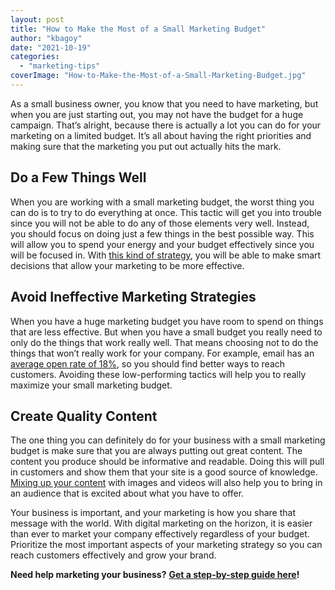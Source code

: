 ```yaml
---
layout: post
title: "How to Make the Most of a Small Marketing Budget"
author: "kbagoy"
date: "2021-10-19"
categories: 
  - "marketing-tips"
coverImage: "How-to-Make-the-Most-of-a-Small-Marketing-Budget.jpg"
---
```


As a small business owner, you know that you need to have marketing, but when you are just starting out, you may not have the budget for a huge campaign. That’s alright, because there is actually a lot you can do for your marketing on a limited budget. It’s all about having the right priorities and making sure that the marketing you put out actually hits the mark. 

## **Do a Few Things Well** 

When you are working with a small marketing budget, the worst thing you can do is to try to do everything at once. This tactic will get you into trouble since you will not be able to do any of those elements very well. Instead, you should focus on doing just a few things in the best possible way. This will allow you to spend your energy and your budget effectively since you will be focused in. With [this kind of strategy](https://www.crowdspring.com/blog/low-cost-marketing-ideas/), you will be able to make smart decisions that allow your marketing to be more effective. 

## **Avoid Ineffective Marketing Strategies** 

When you have a huge marketing budget you have room to spend on things that are less effective. But when you have a small budget you really need to only do the things that work really well. That means choosing not to do the things that won’t really work for your company. For example, email has an [average open rate of 18%](https://www.podium.com/article/sms-marketing/), so you should find better ways to reach customers. Avoiding these low-performing tactics will help you to really maximize your small marketing budget. 

## **Create Quality Content** 

The one thing you can definitely do for your business with a small marketing budget is make sure that you are always putting out great content. The content you produce should be informative and readable. Doing this will pull in customers and show them that your site is a good source of knowledge. [Mixing up your content](https://restaurantengine.com/5-ways-market-small-restaurant-small-budget/) with images and videos will also help you to bring in an audience that is excited about what you have to offer. 

Your business is important, and your marketing is how you share that message with the world. With digital marketing on the horizon, it is easier than ever to market your company effectively regardless of your budget. Prioritize the most important aspects of your marketing strategy so you can reach customers effectively and grow your brand.

**Need help marketing your business?** [**Get a step-by-step guide here**](https://go.katebagoy.com/ebook)**!**
